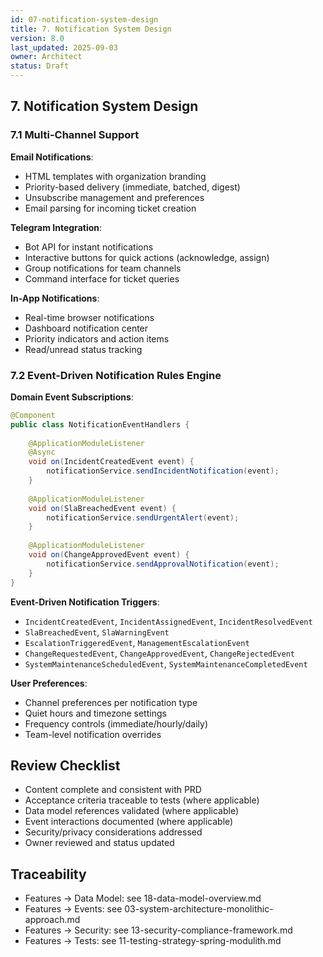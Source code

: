 ```yaml
---
id: 07-notification-system-design
title: 7. Notification System Design
version: 8.0
last_updated: 2025-09-03
owner: Architect
status: Draft
---
```


## 7. Notification System Design

### 7.1 Multi-Channel Support

**Email Notifications**:

- HTML templates with organization branding
- Priority-based delivery (immediate, batched, digest)
- Unsubscribe management and preferences
- Email parsing for incoming ticket creation

**Telegram Integration**:

- Bot API for instant notifications
- Interactive buttons for quick actions (acknowledge, assign)
- Group notifications for team channels
- Command interface for ticket queries

**In-App Notifications**:

- Real-time browser notifications
- Dashboard notification center
- Priority indicators and action items
- Read/unread status tracking

### 7.2 Event-Driven Notification Rules Engine

**Domain Event Subscriptions**:

```java
@Component
public class NotificationEventHandlers {
    
    @ApplicationModuleListener
    @Async
    void on(IncidentCreatedEvent event) {
        notificationService.sendIncidentNotification(event);
    }
    
    @ApplicationModuleListener  
    void on(SlaBreachedEvent event) {
        notificationService.sendUrgentAlert(event);
    }
    
    @ApplicationModuleListener
    void on(ChangeApprovedEvent event) {
        notificationService.sendApprovalNotification(event);
    }
}
```

**Event-Driven Notification Triggers**:

- `IncidentCreatedEvent`, `IncidentAssignedEvent`, `IncidentResolvedEvent`
- `SlaBreachedEvent`, `SlaWarningEvent`
- `EscalationTriggeredEvent`, `ManagementEscalationEvent`
- `ChangeRequestedEvent`, `ChangeApprovedEvent`, `ChangeRejectedEvent`
- `SystemMaintenanceScheduledEvent`, `SystemMaintenanceCompletedEvent`

**User Preferences**:

- Channel preferences per notification type
- Quiet hours and timezone settings
- Frequency controls (immediate/hourly/daily)
- Team-level notification overrides

## Review Checklist

- Content complete and consistent with PRD
- Acceptance criteria traceable to tests (where applicable)
- Data model references validated (where applicable)
- Event interactions documented (where applicable)
- Security/privacy considerations addressed
- Owner reviewed and status updated

## Traceability

- Features → Data Model: see 18-data-model-overview.md
- Features → Events: see 03-system-architecture-monolithic-approach.md
- Features → Security: see 13-security-compliance-framework.md
- Features → Tests: see 11-testing-strategy-spring-modulith.md
